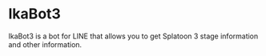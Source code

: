 # IkaBot3
IkaBot3 is a bot for LINE that allows you to get Splatoon 3 stage information and other information.
